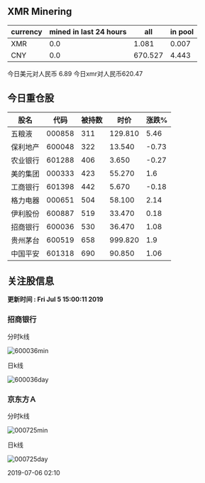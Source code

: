## XMR Minering

|currency|mined in last 24 hours|all|in pool|
|---|---|---|---|
|XMR|0.0|1.081|0.007|
|CNY|0.0|670.527|4.443|

今日美元对人民币 6.89	今日xmr对人民币620.47


## 今日重仓股 

|股名|代码|被持数|时价|涨跌%|
|---|---|---|---|---|
|五粮液|000858|311|129.810|5.46|
|保利地产|600048|322|13.540|-0.73|
|农业银行|601288|406|3.650|-0.27|
|美的集团|000333|423|55.270|1.6|
|工商银行|601398|442|5.670|-0.18|
|格力电器|000651|504|58.100|2.14|
|伊利股份|600887|519|33.470|0.18|
|招商银行|600036|530|36.470|1.08|
|贵州茅台|600519|658|999.820|1.9|
|中国平安|601318|690|90.850|1.06|

## 关注股信息
**更新时间 : Fri Jul  5 15:00:11 2019**
### 招商银行 
分时k线

![600036min](http://image.sinajs.cn/newchart/min/n/sh600036.gif)

日k线

![600036day](http://image.sinajs.cn/newchart/daily/n/sh600036.gif)

### 京东方Ａ 
分时k线

![000725min](http://image.sinajs.cn/newchart/min/n/sz000725.gif)

日k线

![000725day](http://image.sinajs.cn/newchart/daily/n/sz000725.gif)

2019-07-06 02:10
